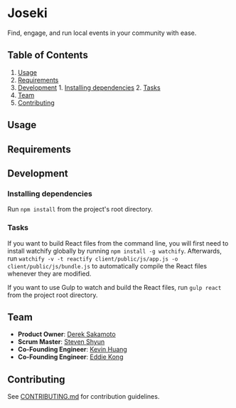 # Joseki #
Find, engage, and run local events in your community with ease.

## Table of Contents ##
  1. [Usage](#usage)
  2. [Requirements](#requirements)
  3. [Development](#development)
    1. [Installing dependencies](#installing-dependencies)
    2. [Tasks](#tasks)
  4. [Team](#team)
  5. [Contributing](#contributing)

## Usage ##

## Requirements ##

## Development ##

### Installing dependencies ###
Run `npm install` from the project's root directory.

### Tasks ###
If you want to build React files from the command line, you will first need to install watchify globally 
by running `npm install -g watchify`. Afterwards, run `watchify -v -t reactify client/public/js/app.js -o client/public/js/bundle.js` 
to automatically compile the React files whenever they are modified.

If you want to use Gulp to watch and build the React files, run `gulp react` from the project root directory.

## Team ##

  - __Product Owner__: [Derek Sakamoto](https://github.com/dmsakamoto)
  - __Scrum Master__: [Steven Shyun](https://github.com/stevenshuhyo)
  - __Co-Founding Engineer__: [Kevin Huang](https://github.com/kevhuang)
  - __Co-Founding Engineer__: [Eddie Kong](https://github.com/ekong2)

## Contributing ##

See [CONTRIBUTING.md](CONTRIBUTING.md) for contribution guidelines.